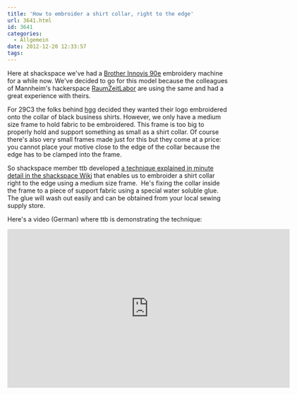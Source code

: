 ```yaml
---
title: 'How to embroider a shirt collar, right to the edge'
url: 3641.html
id: 3641
categories:
  - Allgemein
date: 2012-12-20 12:33:57
tags:
---
```


Here at shackspace we've had a [Brother Innovis 90e](http://welcome.brother.com/ae-en/products-services/home-sewing-machines/innov-is-90e.html) embroidery machine for a while now. We've decided to go for this model because the colleagues of Mannheim's hackerspace [RaumZeitLabor](http://raumzeitlabor.de/) are using the same and had a great experience with theirs.

For 29C3 the folks behind [hgg](http://hgg.aero/) decided they wanted their logo embroidered onto the collar of black business shirts.
However, we only have a medium size frame to hold fabric to be embroidered. This frame is too big to properly hold and support something as small as a shirt collar.
Of course there's also very small frames made just for this but they come at a price: you cannot place your motive close to the edge of the collar because the edge has to be clamped into the frame.

So shackspace member ttb developed [a technique explained in minute detail in the shackspace Wiki](https://blog.shackspace.de/wiki/doku.php?id=stickmaschine:hemdkragenbesticken) that enables us to embroider a shirt collar right to the edge using a medium size frame.  He's fixing the collar inside the frame to a piece of support fabric using a special water soluble glue. The glue will wash out easily and can be obtained from your local sewing supply store.

Here's a video (German) where ttb is demonstrating the technique:
<iframe src="http://www.youtube.com/embed/3-n_JvHelcs?feature=player_detailpage" height="360" width="640" allowfullscreen="" frameborder="0"></iframe>